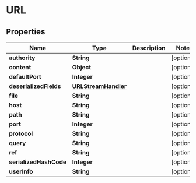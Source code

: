 
# URL

## Properties
Name | Type | Description | Notes
------------ | ------------- | ------------- | -------------
**authority** | **String** |  |  [optional]
**content** | **Object** |  |  [optional]
**defaultPort** | **Integer** |  |  [optional]
**deserializedFields** | [**URLStreamHandler**](URLStreamHandler.md) |  |  [optional]
**file** | **String** |  |  [optional]
**host** | **String** |  |  [optional]
**path** | **String** |  |  [optional]
**port** | **Integer** |  |  [optional]
**protocol** | **String** |  |  [optional]
**query** | **String** |  |  [optional]
**ref** | **String** |  |  [optional]
**serializedHashCode** | **Integer** |  |  [optional]
**userInfo** | **String** |  |  [optional]



